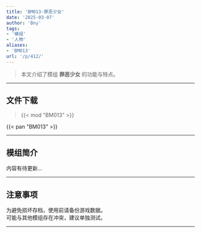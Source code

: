 ```yaml
---
title: 'BM013-罪恶少女'
date: '2025-03-07'
author: 'Bny'
tags:
- '模组'
- '人物'
aliases:
- 'BM013'
url: '/p/412/'
---
```


> 本文介绍了模组 **罪恶少女** 的功能与特点。

---

## 文件下载  

> {{< mod "BM013" >}}  

{{< pan "BM013" >}}  

---

## 模组简介

>  
内容有待更新...  

---

## 注意事项

>  
为避免损坏存档，使用前请备份游戏数据。  
可能与其他模组存在冲突，建议单独测试。  

---


